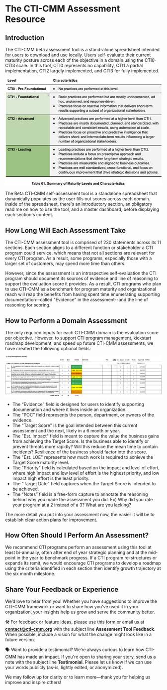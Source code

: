 # The CTI-CMM Assessment Resource

## Introduction
The CTI-CMM beta assessment tool is a stand-alone spreadsheet intended for users to download and use locally. Users self-evaluate their current maturity posture across each of the objective in a domain using the CTI0-CTI3 scale. In this tool, CTI0 represents no capability, CTI1 a partial implementation, CTI2 largely implemented, and CTI3 for fully implemented. 

![images/CTI-CMM Maturity Levels and Characteristics.jpg](https://github.com/cti-cmm/assessor/blob/d29d17330cd2db7fe92a790fdfca9e1b546b2960/images/CTI-CMM%20Maturity%20Levels%20and%20Characteristics.jpg)

The Beta CTI-CMM self-assessment tool is a standalone spreadsheet that dynamically populates as the user fills out scores across each domain. Inside of the spreadsheet, there's an introductory section, an obligatory read me on how to use the tool, and a master dashboard, before displaying each section's content. 

## How Long Will Each Assessment Take
The CTI-CMM assessment tool is comprised of 230 statements across its 11 sections. Each section aligns to a different function or stakeholder a CTI program could service, which means that not all sections are relevant for every CTI program. As a result, some programs, especially those with a larger set of customers, may spend more time than others. 

However, since the assessment is an introspective self-evaluation the CTI program should document its sources of evidence and line of reasoning to support the evaluation score it provides. As a result, CTI programs who plan to use CTI-CMM as a benchmark for program maturity and organizational reach will reap the benefits from having spent time enumerating supporting documentation--called "Evidence" in the assessment--and the line of reasoning for scoring.    

## How to Perform a Domain Assessment
The only required inputs for each CTI-CMM domain is the evaluation score per objective. However, to support CTI program management, kickstart roadmap development, and speed up future CTI-CMM assessments, we have created the following optional fields:

![images/CTI-CMM Domain Assessment Example.jpg](https://github.com/cti-cmm/assessor/blob/0ca8ebaeaca2113032bf5b4d94960b22a8da1051/images/CTI-CMM%20Domain%20Assessment%20Example.jpg)

* The “Evidence” field is designed for users to identify supporting documenation and where it lives inside an organization. 
* The “POC” field represents the person, department, or owners of the evidence.  
* The "Target Score" is the goal intended between this current assessment and the next, likely in a 6 month or year.
* The "Est. Impact" field is meant to capture the value the business gains from achieving the Target Score. Is the business able to identify or prevent threats more rapidly? Will this reduce the mean time to contain incidents? Resilience of the business should factor into the score.
* The "Est. LOE" represents how much work is required to achieve the Target Score maturity level.
* The "Priority" field is calculated based on the impact and level of effort, where high impact and low level of effort is the highest priority, and low impact high effort is the least priority.
* The "Target Date" field captures when the Target Score is intended to be achieved.
* The “Notes” field is a free-form capture to annotate the reasoning behind why you made the assessment you did. Ex) Why did you rate your program at a 2 instead of a 3?  What are you lacking?  

The more detail you put into your assessment now, the easier it will be to establish clear action plans for improvement.  

## How Often Should I Perform An Assessment?
We recommend CTI programs perform an assessment using this tool at least bi-annually, often after end of year strategic planning and at the mid-point in the year to benchmark progress. If a CTI program re-structures or expands its remit, we would encourage CTI programs to develop a roadmap using the criteria identified in each section then identify growth trajectory at the six month milestone.  

## Share Your Feedback or Experience
We’d love to hear from you! Whether you have suggestions to improve the CTI-CMM framework or want to share how you’ve used it in your organization, your insights help us grow and serve the community better.

  🛠️ For feedback or feature ideas, please use this form or email us at **contact@cti-cmm.org** with the subject line **Assessment Tool Feedback**. When possible, include a vision for what the change might look like in a future version. 

  🗣️ Want to provide a testimonial? We’re always curious to learn how CTI-CMM has made an impact. If you're open to sharing your story, send us a note with the subject line **Testimonial**. Please let us know if we can use your words publicly (as-is, lightly edited, or anonymized).

We may follow up for clarity or to learn more—thank you for helping us improve and inspire others!
